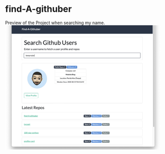 # find-A-githuber
Preview of the Project when searching my name.
![Project Preview](./images/screenshot.png)
